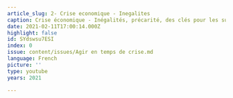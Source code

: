 ```yaml
---
article_slug: 2- Crise economique - Inegalites
caption: Crise économique - Inégalités, précarité, des clés pour les surmonter
date: 2021-02-11T17:00:14.000Z
highlight: false
id: SYdswsu7ESI
index: 0
issue: content/issues/Agir en temps de crise.md
language: French
picture: ''
type: youtube
years: 2021

---
```


